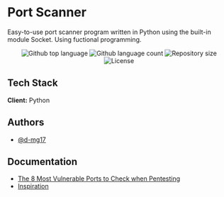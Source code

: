 
# Port Scanner
Easy-to-use port scanner program written in Python using the built-in module Socket. Using fuctional programming. 

<p align="center">
  <img alt="Github top language" src="https://img.shields.io/github/languages/top/d-mg17/Port-Scanner?color=56BEB8">

  <img alt="Github language count" src="https://img.shields.io/github/languages/count/d-mg17/Port-Scanner?color=56BEB8">

  <img alt="Repository size" src="https://img.shields.io/github/repo-size/d-mg17/Poert-Scanner?color=56BEB8">

  <img alt="License" src="https://img.shields.io/github/license/d-mg17/Port-Scanner?color=56BEB8">

  <!-- <img alt="Github issues" src="https://img.shields.io/github/issues/{{YOUR_GITHUB_USERNAME}}/vanilla-weather-app?color=56BEB8" /> -->

  <!-- <img alt="Github forks" src="https://img.shields.io/github/forks/{{YOUR_GITHUB_USERNAME}}/vanilla-weather-app?color=56BEB8" /> -->

  <!-- <img alt="Github stars" src="https://img.shields.io/github/stars/{{YOUR_GITHUB_USERNAME}}/vanilla-weather-app?color=56BEB8" /> -->
</p>

## Tech Stack

**Client:** Python



## Authors

- [@d-mg17](https://www.github.com/d-mg17)


## Documentation

- [The 8 Most Vulnerable Ports to Check when Pentesting](https://www.makeuseof.com/vulnerable-ports-check-when-pentesting/)
- [Inspiration](https://webdesign.tutsplus.com/tutorials/build-a-simple-weather-app-with-vanilla-javascript--cms-33893#weatherapi)